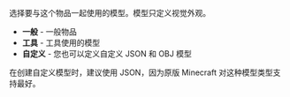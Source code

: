 选择要与这个物品一起使用的模型。模型只定义视觉外观。

* **一般** - 一般物品
* **工具** - 工具使用的模型
* **自定义** - 您也可以定义自定义 JSON 和 OBJ 模型

在创建自定义模型时，建议使用 JSON，因为原版 Minecraft 对这种模型类型支持最好。